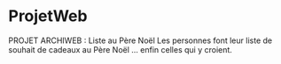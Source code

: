 # ProjetWeb

PROJET ARCHIWEB : Liste au Père Noël
Les personnes font leur liste de souhait de cadeaux au Père Noël … enfin celles qui y croient.